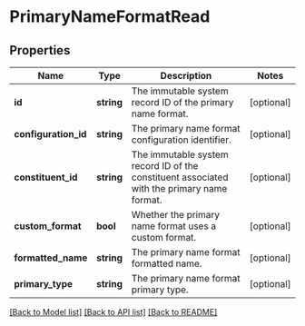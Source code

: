 # PrimaryNameFormatRead

## Properties
Name | Type | Description | Notes
------------ | ------------- | ------------- | -------------
**id** | **string** | The immutable system record ID of the primary name format. | [optional] 
**configuration_id** | **string** | The primary name format configuration identifier. | [optional] 
**constituent_id** | **string** | The immutable system record ID of the constituent associated with the primary name format. | [optional] 
**custom_format** | **bool** | Whether the primary name format uses a custom format. | [optional] 
**formatted_name** | **string** | The primary name format formatted name. | [optional] 
**primary_type** | **string** | The primary name format primary type. | [optional] 

[[Back to Model list]](../../README.md#documentation-for-models) [[Back to API list]](../../README.md#documentation-for-api-endpoints) [[Back to README]](../../README.md)

